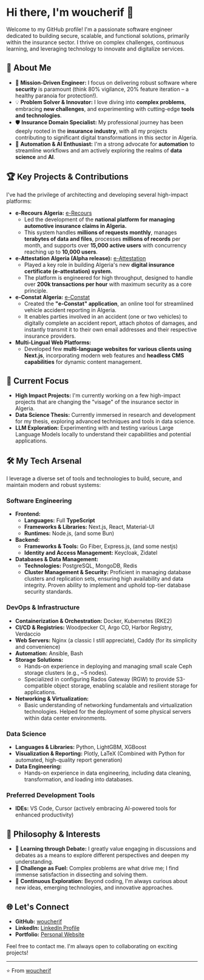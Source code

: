 # Hi there, I'm woucherif 👋

Welcome to my GitHub profile\! I'm a passionate software engineer dedicated to building secure, scalable, and functional solutions, primarily within the insurance sector. I thrive on complex challenges, continuous learning, and leveraging technology to innovate and digitalize services.

## 🚀 About Me

  * 🎯 **Mission-Driven Engineer:** I focus on delivering robust software where **security** is paramount (think 80% vigilance, 20% feature iteration – a healthy paranoia for protection\!).
  * 💡 **Problem Solver & Innovator:** I love diving into **complex problems**, embracing **new challenges**, and experimenting with cutting-edge **tools and technologies**.
  * 🛡️ **Insurance Domain Specialist:** My professional journey has been deeply rooted in the **insurance industry**, with all my projects contributing to significant digital transformations in this sector in Algeria.
  * 🤖 **Automation & AI Enthusiast:** I'm a strong advocate for **automation** to streamline workflows and am actively exploring the realms of **data science** and **AI**.

## 🏆 Key Projects & Contributions

I've had the privilege of architecting and developing several high-impact platforms:

  * **e-Recours Algeria:** [e-Recours](https://e-recours.buaa.dz)
      * Led the development of the **national platform for managing automotive insurance claims in Algeria.**
      * This system handles **millions of requests monthly**, manages **terabytes of data and files**, processes **millions of records** per month, and supports over **15,000 active users** with concurrency reaching up to **10,000 users**.
  * **e-Attestation Algeria (Alpha release):** [e-Attestation](https://dev-attestation.nxtechs.com)
      * Played a key role in building Algeria's new **digital insurance certificate (e-attestation) system.**
      * The platform is engineered for high throughput, designed to handle over **200k transactions per hour** with maximum security as a core principle.
  * **e-Constat Algeria:** [e-Constat](https://demo-buaa.nxtechs.com)
      * Created the **"e-Constat" application**, an online tool for streamlined vehicle accident reporting in Algeria.
      * It enables parties involved in an accident (one or two vehicles) to digitally complete an accident report, attach photos of damages, and instantly transmit it to their own email addresses and their respective insurance providers.
  * **Multi-Lingual Web Platforms:**
      * Developed few **multi-language websites for various clients using Next.js**, incorporating modern web features and **headless CMS capabilities** for dynamic content management.

## 🧠 Current Focus

  * **High Impact Projects:** I'm currently working on a few high-impact projects that are changing the "visage" of the insurance sector in Algeria.
  * **Data Science Thesis:** Currently immersed in research and development for my thesis, exploring advanced techniques and tools in data science.
  * **LLM Exploration:** Experimenting with and testing various Large Language Models locally to understand their capabilities and potential applications.

## 🛠️ My Tech Arsenal

I leverage a diverse set of tools and technologies to build, secure, and maintain modern and robust systems:

### Software Engineering

  * **Frontend:**
      * **Languages:** Full **TypeScript**
      * **Frameworks & Libraries:** Next.js, React, Material-UI
      * **Runtimes:** Node.js, (and some Bun)
  * **Backend:**
      * **Frameworks & Tools:** Go Fiber, Express.js, (and some nestjs)
      * **Identity and Access Management:** Keycloak, Zidatel
  * **Databases & Data Management:**
      * **Technologies:** PostgreSQL, MongoDB, Redis
      * **Cluster Management & Security:** Proficient in managing database clusters and replication sets, ensuring high availability and data integrity. Proven ability to implement and uphold top-tier database security standards.

### DevOps & Infrastructure

  * **Containerization & Orchestration:** Docker, Kubernetes (RKE2)
  * **CI/CD & Registries:** Woodpecker CI, Argo CD, Harbor Registry, Verdaccio
  * **Web Servers:** Nginx (a classic I still appreciate), Caddy (for its simplicity and convenience)
  * **Automation:** Ansible, Bash
  * **Storage Solutions:**
      * Hands-on experience in deploying and managing small scale Ceph storage clusters (e.g., \~5 nodes).
      * Specialized in configuring Rados Gateway (RGW) to provide S3-compatible object storage, enabling scalable and resilient storage for applications.
  * **Networking & Virtualization:**
      * Basic understanding of networking fundamentals and virtualization technologies. Helped for the deployment of some physical servers within data center environments.

### Data Science

  * **Languages & Libraries:** Python, LightGBM, XGBoost
  * **Visualization & Reporting:** Plotly, LaTeX (Combined with Python for automated, high-quality report generation)
  * **Data Engineering:**
      * Hands-on experience in data engineering, including data cleaning, transformation, and loading into databases.

### Preferred Development Tools

  * **IDEs:** VS Code, Cursor (actively embracing AI-powered tools for enhanced productivity)

## 🌱 Philosophy & Interests

  * 💬 **Learning through Debate:** I greatly value engaging in discussions and debates as a means to explore different perspectives and deepen my understanding.
  * 🧩 **Challenge as Fuel:** Complex problems are what drive me; I find immense satisfaction in dissecting and solving them.
  * 🔭 **Continuous Exploration:** Beyond coding, I'm always curious about new ideas, emerging technologies, and innovative approaches.

## 🌐 Let's Connect

  * **GitHub:** [woucherif](https://github.com/woucherif)
  * **LinkedIn:** [LinkedIn Profile](https://www.linkedin.com/in/walid-oucherif/)
  * **Portfolio:** [Personal Website](https://nxtechs.com)

Feel free to contact me. I'm always open to collaborating on exciting projects\!

-----

⭐️ From [woucherif](https://github.com/woucherif)
